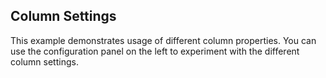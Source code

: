 ## Column Settings
This example demonstrates usage of different column properties. You can use the configuration panel on the left to experiment with the different column settings.

[//]: <KeyWords: properties>